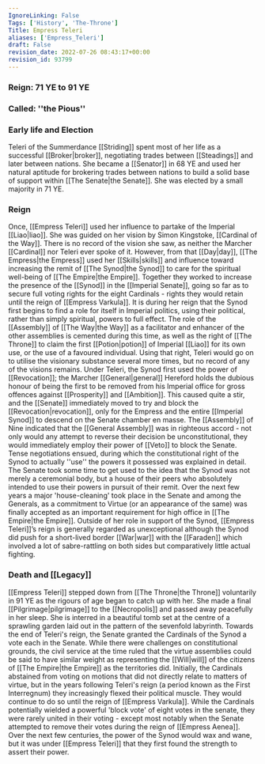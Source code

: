 ```yaml
---
IgnoreLinking: False
Tags: ['History', 'The-Throne']
Title: Empress Teleri
aliases: ['Empress_Teleri']
draft: False
revision_date: 2022-07-26 08:43:17+00:00
revision_id: 93799
---
```


### Reign: 71 YE to 91 YE
### Called: ''the Pious''
### Early life and Election
Teleri of the Summerdance [[Striding]] spent most of her life as a successful [[Broker|broker]], negotiating trades between [[Steadings]] and later between nations. She became a [[Senator]] in 68 YE and used her natural aptitude for brokering trades between nations to build a solid base of support within [[The Senate|the Senate]].  She was elected by a small majority in 71 YE. 
### Reign
Once, [[Empress Teleri]] used her influence to partake of the Imperial [[Liao|liao]]. She was guided on her vision by Simon Kingstoke, [[Cardinal of the Way]]. There is no record of the vision she saw, as neither the Marcher [[Cardinal]] nor Teleri ever spoke of it. However, from that [[Day|day]], [[The Empress|the Empress]] used her [[Skills|skills]] and influence toward increasing the remit of [[The Synod|the Synod]] to care for the spiritual well-being of [[The Empire|the Empire]]. Together they worked to increase the presence of the [[Synod]] in the [[Imperial Senate]], going so far as to secure full voting rights for the eight Cardinals - rights they would retain until the reign of [[Empress Varkula]].
It is during her reign that the Synod first begins to find a role for itself in Imperial politics, using their political, rather than simply spiritual, powers to full effect. The role of the [[Assembly]] of [[The Way|the Way]] as a facilitator and enhancer of the other assemblies is cemented during this time, as well as the right of [[The Throne]] to claim the first [[Potion|potion]] of Imperial [[Liao]] for its own use, or the use of a favoured individual. Using that right, Teleri would go on to utilise the visionary substance several more times, but no record of any of the visions remains.
Under Teleri, the Synod first used the power of [[Revocation]]; the Marcher [[General|general]] Hereford holds the dubious honour of being the first to be removed from his Imperial office for gross offences against [[Prosperity]] and [[Ambition]]. This caused quite a stir, and the [[Senate]] immediately moved to try and block the [[Revocation|revocation]], only for the Empress and the entire [[Imperial Synod]] to descend on the Senate chamber en masse. The [[Assembly]] of Nine indicated that the [[General Assembly]] was in righteous accord - not only would any attempt to reverse their decision be unconstitutional, they would immediately employ their power of [[Veto]] to block the Senate.
Tense negotiations ensued, during which the constitutional right of the Synod to actually ''use'' the powers it possessed was explained in detail. The Senate took some time to get used to the idea that the Synod was not merely a ceremonial body, but a house of their peers who absolutely intended to use their powers in pursuit of their remit. Over the next few years a major 'house-cleaning' took place in the Senate and among the Generals, as a commitment to Virtue (or an appearance of the same) was finally accepted as an important requirement for high office in [[The Empire|the Empire]].
Outside of her role in support of the Synod, [[Empress Teleri]]’s reign is generally regarded as unexceptional although the Synod did push for a short-lived border [[War|war]] with the [[Faraden]] which involved a lot of sabre-rattling on both sides but comparatively little actual fighting.
### Death and [[Legacy]]
[[Empress Teleri]] stepped down from [[The Throne|the Throne]] voluntarily in 91 YE as the rigours of age began to catch up with her. She made a final [[Pilgrimage|pilgrimage]] to the [[Necropolis]] and passed away peacefully in her sleep. She is interred in a beautiful tomb set at the centre of a sprawling garden laid out in the pattern of the sevenfold labyrinth.
Towards the end of Teleri's reign, the Senate granted the Cardinals of the Synod a vote each in the Senate. While there were challenges on constitutional grounds, the civil service at the time ruled that the virtue assemblies could be said to have similar weight as representing the [[Will|will]] of the citizens of [[The Empire|the Empire]] as the territories did. Initially, the Cardinals abstained from voting on motions that did not directly relate to matters of virtue, but in the years following Teleri's reign (a period known as the First Interregnum) they increasingly flexed their political muscle. They would continue to do so until the reign of [[Empress Varkula]]. While the Cardinals potentially wielded a powerful 'block vote' of eight votes in the senate, they were rarely united in their voting - except most notably when the Senate attempted to remove their votes during the reign of [[Empress Aenea]].
Over the next few centuries, the power of the Synod would wax and wane, but it was under [[Empress Teleri]] that they first found the strength to assert their power.